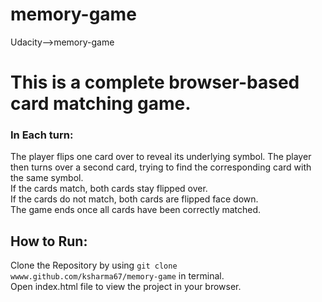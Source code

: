 # memory-game
Udacity-->memory-game

<h1>This is a complete browser-based card matching game.</h1>

<h3>In Each turn:</h3>
The player flips one card over to reveal its underlying symbol.
The player then turns over a second card, trying to find the corresponding card with the same symbol.<br>
If the cards match, both cards stay flipped over.<br>
If the cards do not match, both cards are flipped face down.<br>
The game ends once all cards have been correctly matched.<br>
<h2>How to Run:</h2>
Clone the Repository by using <code>git clone wwww.github.com/ksharma67/memory-game</code> in terminal. <br>
Open index.html file to view the project in your browser.
